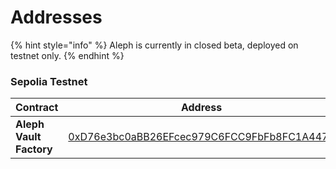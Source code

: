 # Addresses

{% hint style="info" %}
Aleph is currently in closed beta, deployed on testnet only.
{% endhint %}

### Sepolia Testnet

<table><thead><tr><th width="313.1619873046875">Contract</th><th>Address</th></tr></thead><tbody><tr><td><strong>Aleph Vault Factory</strong></td><td><a href="https://sepolia.etherscan.io/address/0xD76e3bc0aBB26EFcec979C6FCC9FbFb8FC1A4471">0xD76e3bc0aBB26EFcec979C6FCC9FbFb8FC1A4471</a></td></tr></tbody></table>

